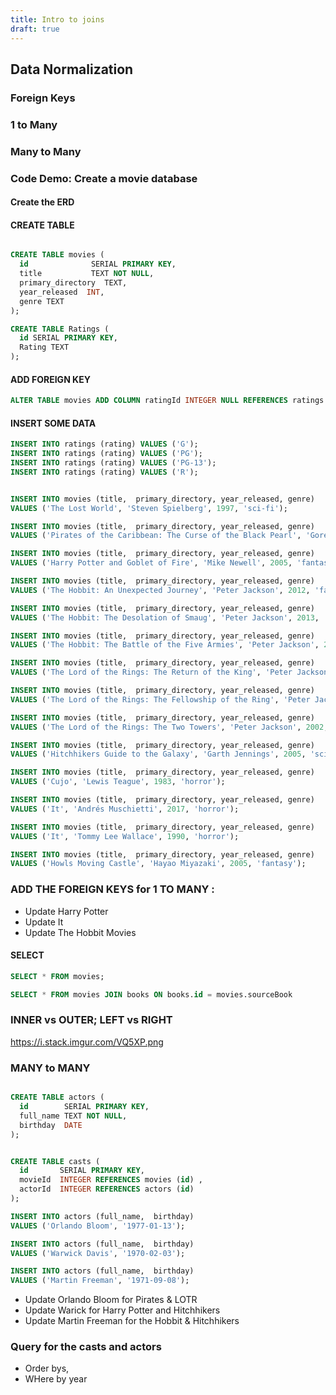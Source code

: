 ```yaml
---
title: Intro to joins
draft: true
---
```


## Data Normalization

### Foreign Keys

### 1 to Many

### Many to Many

### Code Demo: Create a movie database

#### Create the ERD

#### CREATE TABLE

```sql

CREATE TABLE movies (
  id              SERIAL PRIMARY KEY,
  title           TEXT NOT NULL,
  primary_directory  TEXT,
  year_released  INT,
  genre TEXT
);

CREATE TABLE Ratings (
  id SERIAL PRIMARY KEY,
  Rating TEXT
);


```


#### ADD FOREIGN KEY

```sql
ALTER TABLE movies ADD COLUMN ratingId INTEGER NULL REFERENCES ratings (id);
```

#### INSERT SOME DATA

``` sql
INSERT INTO ratings (rating) VALUES ('G');
INSERT INTO ratings (rating) VALUES ('PG');
INSERT INTO ratings (rating) VALUES ('PG-13');
INSERT INTO ratings (rating) VALUES ('R');

```


```sql

INSERT INTO movies (title,  primary_directory, year_released, genre)
VALUES ('The Lost World', 'Steven Spielberg', 1997, 'sci-fi');

INSERT INTO movies (title,  primary_directory, year_released, genre)
VALUES ('Pirates of the Caribbean: The Curse of the Black Pearl', 'Gore Verbinski', 2003, 'fantasy');

INSERT INTO movies (title,  primary_directory, year_released, genre)
VALUES ('Harry Potter and Goblet of Fire', 'Mike Newell', 2005, 'fantasy');

INSERT INTO movies (title,  primary_directory, year_released, genre)
VALUES ('The Hobbit: An Unexpected Journey', 'Peter Jackson', 2012, 'fantasy');

INSERT INTO movies (title,  primary_directory, year_released, genre)
VALUES ('The Hobbit: The Desolation of Smaug', 'Peter Jackson', 2013, 'fantasy');

INSERT INTO movies (title,  primary_directory, year_released, genre)
VALUES ('The Hobbit: The Battle of the Five Armies', 'Peter Jackson', 2014, 'fantasy');

INSERT INTO movies (title,  primary_directory, year_released, genre)
VALUES ('The Lord of the Rings: The Return of the King', 'Peter Jackson', 2003, 'fantasy');

INSERT INTO movies (title,  primary_directory, year_released, genre)
VALUES ('The Lord of the Rings: The Fellowship of the Ring', 'Peter Jackson', 2001, 'fantasy');

INSERT INTO movies (title,  primary_directory, year_released, genre)
VALUES ('The Lord of the Rings: The Two Towers', 'Peter Jackson', 2002, 'fantasy');

INSERT INTO movies (title,  primary_directory, year_released, genre)
VALUES ('Hitchhikers Guide to the Galaxy', 'Garth Jennings', 2005, 'sci-Fi');

INSERT INTO movies (title,  primary_directory, year_released, genre)
VALUES ('Cujo', 'Lewis Teague', 1983, 'horror');

INSERT INTO movies (title,  primary_directory, year_released, genre)
VALUES ('It', 'Andrés Muschietti', 2017, 'horror');

INSERT INTO movies (title,  primary_directory, year_released, genre)
VALUES ('It', 'Tommy Lee Wallace', 1990, 'horror');

INSERT INTO movies (title,  primary_directory, year_released, genre)
VALUES ('Howls Moving Castle', 'Hayao Miyazaki', 2005, 'fantasy');

```

### ADD THE FOREIGN KEYS for 1 TO MANY :

- Update Harry Potter
- Update It
- Update The Hobbit Movies

#### SELECT

```sql
SELECT * FROM movies;

SELECT * FROM movies JOIN books ON books.id = movies.sourceBook

```
### INNER vs OUTER; LEFT vs RIGHT

https://i.stack.imgur.com/VQ5XP.png


### MANY to MANY

```sql

CREATE TABLE actors (
  id        SERIAL PRIMARY KEY,
  full_name TEXT NOT NULL,
  birthday  DATE
);


CREATE TABLE casts (
  id       SERIAL PRIMARY KEY,
  movieId  INTEGER REFERENCES movies (id) ,
  actorId  INTEGER REFERENCES actors (id)
);

INSERT INTO actors (full_name,  birthday)
VALUES ('Orlando Bloom', '1977-01-13');

INSERT INTO actors (full_name,  birthday)
VALUES ('Warwick Davis', '1970-02-03');

INSERT INTO actors (full_name,  birthday)
VALUES ('Martin Freeman', '1971-09-08');

```


- Update Orlando Bloom for Pirates & LOTR
- Update Warick for Harry Potter and Hitchhikers
- Update Martin Freeman for the Hobbit & Hitchhikers



### Query for the casts and actors

- Order bys,
- WHere by year
